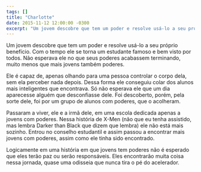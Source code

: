 ```yaml
---
tags: []
title: "Charlotte"
date: 2015-11-12 12:00:00 -0300
excerpt: "Um jovem descobre que tem um poder e resolve usá-lo a seu próprio benefício. Com o tempo ele se torna um estudante famoso e bem visto por todos."
---
```


Um jovem descobre que tem um poder e resolve usá-lo a seu próprio benefício. Com o tempo ele se
torna um estudante famoso e bem visto por todos. Não esperava ele no que seus poderes acabassem
terminando, muito menos que mais jovens também poderes.

Ele é capaz de, apenas olhando para uma pessoa controlar o corpo dela, sem ela perceber nada
depois. Dessa forma ele conseguiu colar dos alunos mais inteligentes que encontrava. Só não
esperava ele que um dia aparecesse alguém que desconfiasse dele. Foi descoberto, porém, pela
sorte dele, foi por um grupo de alunos com poderes, que o acolheram.

Passaram a viver, ele e a irmã dele, em uma escola dedicada apenas a jovens com poderes. Nessa
história de X-Men (não que eu tenha assistido, mas lembra Darker than Black que dizem que lembra)
ele não está mais sozinho. Entrou no conselho estudantil e assim passou a encontrar mais jovens
com poderes, assim como ele tinha sido encontrado.

Logicamente em uma história em que jovens tem poderes não é esperado que eles terão paz ou serão
responsáveis. Eles encontrarão muita coisa nessa jornada, quase uma odisseia que nunca tira o
pé do acelerador.
